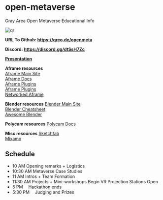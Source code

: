 # open-metaverse
Gray Area Open Metaverse Educational Info

![qr](https://user-images.githubusercontent.com/5863550/174152270-c4df03af-5760-439b-a93a-d7d393fb9d07.jpg)

**URL To Github: https://qrco.de/openmeta**

**Discord: https://discord.gg/dtSsH7Zc**

**[Presentation](https://docs.google.com/presentation/d/e/2PACX-1vSBc08aiivEH8pNMMl_YB_EvzZY3wNxqeKkRnU7HJEbTtrNPLxn72b-JvvHSpRx7fjUvRGideSn_24z/pub?start=false&loop=false&delayms=3000)**

**Aframe resources**  
[Aframe Main Site](https://aframe.io/)  
[Aframe Docs](https://aframe.io/docs/1.3.0/introduction/)  
[Aframe Plugins](https://www.npmjs.com/search?q=aframe&page=1&perPage=20)  
[Aframe Plugins](https://github.com/AdaRoseCannon/aframe-xr-boilerplate)  
[Networked Aframe](https://github.com/AdaRoseCannon/aframe-xr-boilerplate)  

**Blender resources**
[Blender Main Site](https://www.blender.org/)  
[Blender Cheatsheet](https://github.com/GrayAreaorg/open-metaverse/blob/main/blender_cs.pdf)  
[Awesome Blender](https://github.com/agmmnn/awesome-blender)  

**Polycam resources**
[Polycam Docs](https://learn.poly.cam/)  

**Misc resources**
[Sketchfab](https://sketchfab.com/feed)  
[Mixamo](https://www.mixamo.com/#/)  

## Schedule
* 10 AM
Opening remarks + Logistics
* 10:30 AM
Metaverse Case Studies
* 11 AM
Intros + Team Formation
* 11:30 AM
Projects + Mini-workshops Begin
VR Projection Stations Open
* 5 PM 
Hackathon ends
* 5:30 PM 
Judging and Prizes
